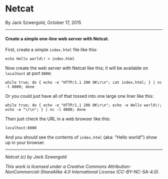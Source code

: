# Netcat

By Jack Szwergold, October 17, 2015

***

#### Create a simple one-line web server with Netcat.

First, create a simple `index.html` file like this:

    echo Hello world\! > index.html

Now create the web server with Netcat like this; it will be available on `localhost` at port `8000`:

    while true; do { echo -e "HTTP/1.1 200 OK\r\n"; cat index.html; } | nc -l 8000; done

Or you could just have all of that tossed into one large one liner like this:

    while true; do { echo -e "HTTP/1.1 200 OK\r\n"; echo -e Hello world\!; echo -e "\r\n"; } | nc -l 8000; done

Then just check the URL in a web browser like this:

    localhost:8000

And you should see the contents of `index.html` (aka: “Hello world!”) show up in your browser.

***

*Netcat (c) by Jack Szwergold*

*This work is licensed under a Creative Commons Attribution-NonCommercial-ShareAlike 4.0 International License (CC-BY-NC-SA-4.0).*
